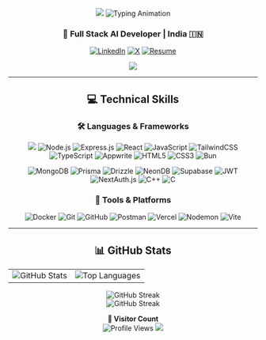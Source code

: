 <div align="center">

<img src="https://capsule-render.vercel.app/api?type=waving&color=00BFFF&height=100&section=header"/>

<img src="https://readme-typing-svg.herokuapp.com?font=Poppins&weight=600&size=40&pause=900&color=00BFFF&center=true&vCenter=true&width=800&height=100&lines=Hi+%F0%9F%91%8B,+I'm+Raj+Dutta!;Full+Stack+AI+Developer+%7C+Problem+Solver;Lifelong+Learner+%7C+Tech+Enthusiast" alt="Typing Animation" />

<h3>🚀 Full Stack AI Developer | India 🇮🇳</h3>

<p>
  <a href="https://linkedin.com/in/rajdutta062005"><img src="https://img.shields.io/badge/LinkedIn-%230077B5.svg?style=for-the-badge&logo=linkedin&logoColor=white" alt="LinkedIn"/></a>
  <a href="https://x.com/RajDutta2005"><img src="https://img.shields.io/badge/X-black.svg?style=for-the-badge&logo=X&logoColor=white" alt="X"/></a>
  <a href="https://drive.google.com/file/d/1MjLGQrqfT4MsxBxx-ZTQCp0nakQSuq-A/view?usp=drivesdk"><img src="https://img.shields.io/badge/Resume-%23FF0000.svg?style=for-the-badge&logo=resume&logoColor=white" alt="Resume"/></a>
</p>

<img src="https://user-images.githubusercontent.com/74038190/213910845-af37a709-8995-40d6-be59-724526e3c3d7.gif" />


---

<h2>💻 Technical Skills</h2>

<h3>🛠️ Languages & Frameworks</h3>
<p align="center">
 <img src="https://img.shields.io/badge/Next-black?style=for-the-badge&logo=next.js&logoColor=white" />
  <img
src="https://img.shields.io/badge/Node.js-6DA55F?style=for-the-badge&logo=node.js&logoColor=white" alt="Node.js" />
  <img src="https://img.shields.io/badge/Express.js-%23404d59.svg?style=for-the-badge&logo=express&logoColor=%2361DAFB" alt="Express.js" />
  <img src="https://img.shields.io/badge/React-%2320232a.svg?style=for-the-badge&logo=react&logoColor=%2361DAFB" alt="React" />
  <img src="https://img.shields.io/badge/JavaScript-%23323330.svg?style=for-the-badge&logo=javascript&logoColor=%23F7DF1E" alt="JavaScript" />
  <img src="https://img.shields.io/badge/tailwindcss-%2338B2AC.svg?style=for-the-badge&logo=tailwind-css&logoColor=white" alt="TailwindCSS"/>
  <img src="https://img.shields.io/badge/typescript-%23007ACC.svg?style=for-the-badge&logo=typescript&logoColor=white" alt="TypeScript"/>
  <img src="https://img.shields.io/badge/Appwrite-%23FD366E.svg?style=for-the-badge&logo=appwrite&logoColor=white" alt="Appwrite"/>
  <img src="https://img.shields.io/badge/HTML5-%23E34F26.svg?style=for-the-badge&logo=html5&logoColor=white" alt="HTML5" />
  <img src="https://img.shields.io/badge/CSS3-%231572B6.svg?style=for-the-badge&logo=css3&logoColor=white" alt="CSS3" />
  <img src="https://img.shields.io/badge/Bun-%23000000.svg?style=for-the-badge&logo=bun&logoColor=white" alt="Bun" />
</p>
<p align="center">
  <img src="https://img.shields.io/badge/MongoDB-%234ea94b.svg?style=for-the-badge&logo=mongodb&logoColor=white" alt="MongoDB" />
    <img src="https://img.shields.io/badge/Prisma-3982CE?style=for-the-badge&logo=prisma&logoColor=white" alt="Prisma" />
    <img src="https://img.shields.io/badge/Drizzle-C5F74F?style=for-the-badge&logo=drizzle&logoColor=black" alt="Drizzle"/>
  <img src="https://img.shields.io/badge/NeonDB-1f2937?style=for-the-badge&logo=postgresql&logoColor=white" alt="NeonDB" />
  <img src="https://img.shields.io/badge/Supabase-3ECF8E?style=for-the-badge&logo=supabase&logoColor=white" alt="Supabase" />
  <img src="https://img.shields.io/badge/JWT-black?style=for-the-badge&logo=JSON%20web%20tokens" alt="JWT" />
  <img src="https://img.shields.io/badge/NextAuth.js-2F2F2F?style=for-the-badge&logo=nextdotjs&logoColor=white" alt="NextAuth.js" />
  <img src="https://img.shields.io/badge/C++-%2300599C.svg?style=for-the-badge&logo=c%2B%2B&logoColor=white" alt="C++" />
  <img src="https://img.shields.io/badge/C-%2300599C.svg?style=for-the-badge&logo=c&logoColor=white" alt="C" />
</p>

<h3>🔧 Tools & Platforms</h3>
<p align="center">
  <img src="https://img.shields.io/badge/Docker-2496ED?style=for-the-badge&logo=docker&logoColor=white" alt="Docker"/>
  <img src="https://img.shields.io/badge/Git-%23F05033.svg?style=for-the-badge&logo=git&logoColor=white" alt="Git" />
  <img src="https://img.shields.io/badge/GitHub-%23121011.svg?style=for-the-badge&logo=github&logoColor=white" alt="GitHub" />
  <img src="https://img.shields.io/badge/Postman-FF6C37?style=for-the-badge&logo=postman&logoColor=white" alt="Postman" />
  <img src="https://img.shields.io/badge/Vercel-%23000000.svg?style=for-the-badge&logo=vercel&logoColor=white" alt="Vercel" />
  <img src="https://img.shields.io/badge/Nodemon-%23323330.svg?style=for-the-badge&logo=nodemon&logoColor=BBDEAD" alt="Nodemon" />
  <img src="https://img.shields.io/badge/Vite-%23646CFF.svg?style=for-the-badge&logo=vite&logoColor=white" alt="Vite" />
</p>

---

<h2>📊 GitHub Stats</h2>

<table align="center">
  <tr>
    <td>
      <img src="https://github-readme-stats.vercel.app/api?username=Dutta2005&theme=radical&hide_border=false&include_all_commits=false&counts_private=true" alt="GitHub Stats" />
    </td>
    <td>
      <img src="https://github-readme-stats.vercel.app/api/top-langs/?username=Dutta2005&theme=radical&hide_border=false&layout=compact" alt="Top Languages" />
    </td>
  </tr>
</table>

<img src="https://streak-stats.demolab.com/?user=Dutta2005&theme=codeSTACKr&hide_border=false" alt="GitHub Streak" />

<br>

<img src="http://github-profile-summary-cards.vercel.app/api/cards/profile-details?username=Dutta2005&theme=vision_friendly_dark" alt="GitHub Streak"/>

<br>

<p align="center">
  <b>👥 Visitor Count</b><br>
    <img src="https://komarev.com/ghpvc/?username=Dutta2006&color=ff7800&style=flat-square" alt="Profile Views"/>

<img src="https://capsule-render.vercel.app/api?type=waving&color=00BFFF&height=100&section=footer"/>

</div>
